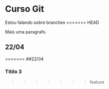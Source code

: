 # Curso Git

Estou falando sobre branches
<<<<<<< HEAD

Mais uma paragrafo.

## 22/04
=======
##22/04

### Titilo 3
>>>>>>> feature
